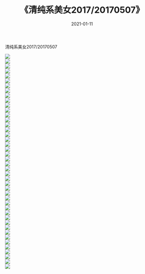 ﻿---
layout: post
title:  《清纯系美女2017/20170507》
date:   2021-01-11
img: http://img.660000.xyz/Sharelink/清纯系美女/2017/20170507/000.jpg
categories: [美女, 清纯, 唯美]
---

清纯系美女2017/20170507

 ![](http://img.660000.xyz/Sharelink/清纯系美女/2017/20170507/001.jpg) <br>![](http://img.660000.xyz/Sharelink/清纯系美女/2017/20170507/002.png) <br>![](http://img.660000.xyz/Sharelink/清纯系美女/2017/20170507/003.png) <br>![](http://img.660000.xyz/Sharelink/清纯系美女/2017/20170507/004.png) <br>![](http://img.660000.xyz/Sharelink/清纯系美女/2017/20170507/005.png) <br>![](http://img.660000.xyz/Sharelink/清纯系美女/2017/20170507/006.png) <br>![](http://img.660000.xyz/Sharelink/清纯系美女/2017/20170507/007.png) <br>![](http://img.660000.xyz/Sharelink/清纯系美女/2017/20170507/008.png) <br>![](http://img.660000.xyz/Sharelink/清纯系美女/2017/20170507/009.png) <br>![](http://img.660000.xyz/Sharelink/清纯系美女/2017/20170507/010.png) <br>![](http://img.660000.xyz/Sharelink/清纯系美女/2017/20170507/011.png) <br>![](http://img.660000.xyz/Sharelink/清纯系美女/2017/20170507/012.png) <br>![](http://img.660000.xyz/Sharelink/清纯系美女/2017/20170507/013.png) <br>![](http://img.660000.xyz/Sharelink/清纯系美女/2017/20170507/014.png) <br>![](http://img.660000.xyz/Sharelink/清纯系美女/2017/20170507/015.png) <br>![](http://img.660000.xyz/Sharelink/清纯系美女/2017/20170507/016.png) <br>![](http://img.660000.xyz/Sharelink/清纯系美女/2017/20170507/017.png) <br>![](http://img.660000.xyz/Sharelink/清纯系美女/2017/20170507/018.png) <br>![](http://img.660000.xyz/Sharelink/清纯系美女/2017/20170507/019.png) <br>![](http://img.660000.xyz/Sharelink/清纯系美女/2017/20170507/020.png) <br>![](http://img.660000.xyz/Sharelink/清纯系美女/2017/20170507/021.png) <br>![](http://img.660000.xyz/Sharelink/清纯系美女/2017/20170507/022.png) <br>![](http://img.660000.xyz/Sharelink/清纯系美女/2017/20170507/023.png) <br>![](http://img.660000.xyz/Sharelink/清纯系美女/2017/20170507/024.png) <br>![](http://img.660000.xyz/Sharelink/清纯系美女/2017/20170507/025.png) <br>![](http://img.660000.xyz/Sharelink/清纯系美女/2017/20170507/026.png) <br>![](http://img.660000.xyz/Sharelink/清纯系美女/2017/20170507/027.png) <br>![](http://img.660000.xyz/Sharelink/清纯系美女/2017/20170507/028.png) <br>![](http://img.660000.xyz/Sharelink/清纯系美女/2017/20170507/029.png) <br>![](http://img.660000.xyz/Sharelink/清纯系美女/2017/20170507/030.png) <br>![](http://img.660000.xyz/Sharelink/清纯系美女/2017/20170507/031.png) <br>![](http://img.660000.xyz/Sharelink/清纯系美女/2017/20170507/032.png) <br>![](http://img.660000.xyz/Sharelink/清纯系美女/2017/20170507/033.png) <br>![](http://img.660000.xyz/Sharelink/清纯系美女/2017/20170507/034.png) <br>![](http://img.660000.xyz/Sharelink/清纯系美女/2017/20170507/035.png) <br>![](http://img.660000.xyz/Sharelink/清纯系美女/2017/20170507/036.png) <br>![](http://img.660000.xyz/Sharelink/清纯系美女/2017/20170507/037.png) <br>![](http://img.660000.xyz/Sharelink/清纯系美女/2017/20170507/038.png) <br>![](http://img.660000.xyz/Sharelink/清纯系美女/2017/20170507/039.png) <br>![](http://img.660000.xyz/Sharelink/清纯系美女/2017/20170507/040.png) <br>![](http://img.660000.xyz/Sharelink/清纯系美女/2017/20170507/041.png) <br>![](http://img.660000.xyz/Sharelink/清纯系美女/2017/20170507/042.png) <br>![](http://img.660000.xyz/Sharelink/清纯系美女/2017/20170507/043.png) <br>![](http://img.660000.xyz/Sharelink/清纯系美女/2017/20170507/044.png) <br>